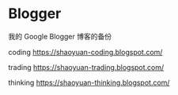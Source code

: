 # Blogger

我的 Google Blogger 博客的备份

coding
https://shaoyuan-coding.blogspot.com/

trading
https://shaoyuan-trading.blogspot.com/

thinking
https://shaoyuan-thinking.blogspot.com/